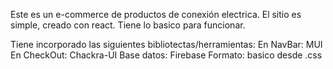 Este es un e-commerce de productos de conexión electrica.
El sitio es simple, creado con react. Tiene lo basico para funcionar.

Tiene incorporado las siguientes bibliotectas/herramientas:
En NavBar: MUI
En CheckOut: Chackra-UI
Base datos: Firebase
Formato: basico desde .css
